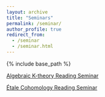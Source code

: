 ```yaml
---
layout: archive
title: "Seminars"
permalink: /seminar/
author_profile: true
redirect_from:
  - /seminar
  - /seminar.html
---
```

{% include base_path %}

[Algebraic K-theory Reading Seminar](https://jiantongliu.github.io/seminar/597K/)

[Étale Cohomology Reading Seminar](https://jiantongliu.github.io/seminar/etaleSu24/)
